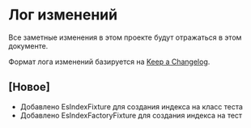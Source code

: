 # Лог изменений

Все заметные изменения в этом проекте будут отражаться в этом документе.

Формат лога изменений базируется на [Keep a Changelog](https://keepachangelog.com/en/1.0.0/).

## [Новое]

* Добавлено EsIndexFixture для создания индекса на класс теста
* Добавлено EsIndexFactoryFixture для создания индекса на тест